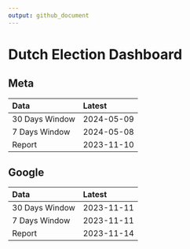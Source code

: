 ```yaml
---
output: github_document
---
```


# Dutch Election Dashboard



## Meta


|Data           |Latest     |
|:--------------|:----------|
|30 Days Window |2024-05-09 |
|7 Days Window  |2024-05-08 |
|Report         |2023-11-10 |

## Google


|Data           |Latest     |
|:--------------|:----------|
|30 Days Window |2023-11-11 |
|7 Days Window  |2023-11-11 |
|Report         |2023-11-14 |
